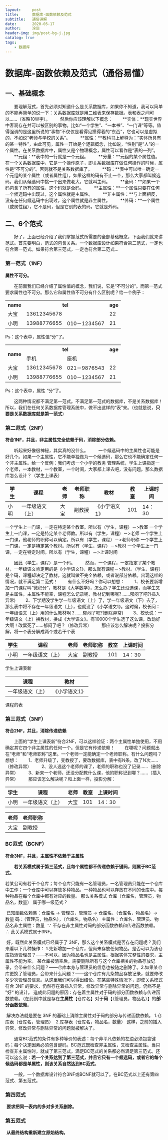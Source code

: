 ```yaml
---
layout:     post
title:      数据库-函数依赖及范式
subtitle:   通俗讲解
date:       2020-05-17
author:     涂诣
header-img: img/post-bg-j.jpg
catalog: true
tags:
    - 数据库
---
```


# 数据库-函数依赖及范式（通俗易懂）

## 一、基础概念

　　要理解范式，首先必须对知道什么是关系数据库，如果你不知道，我可以简单的不能再简单的说一下：关系数据库就是用二维表来保存数据。表和表之间可以……（省略10W字）。
　　然后你应该理解以下概念：
　　**实体：**现实世界中客观存在并可以被区别的事物。比如“一个学生”、“一本书”、“一门课”等等。值得强调的是这里所说的“事物”不仅仅是看得见摸得着的“东西”，它也可以是虚拟的，不如说“老师与学校的关系”。
　　**属性：**教科书上解释为：“实体所具有的某一特性”，由此可见，属性一开始是个逻辑概念，比如说，“性别”是“人”的一个属性。在关系数据库中，属性又是个物理概念，属性可以看作是“表的一列”。
　　**元组：**表中的一行就是一个元组。
　　**分量：**元组的某个属性值。在一个关系数据库中，它是一个操作原子，即关系数据库在做任何操作的时候，属性是“不可分的”。否则就不是关系数据库了。
　　**码：**表中可以唯一确定一个元组的某个属性（或者属性组），如果这样的码有不止一个，那么大家都叫候选码，我们从候选码中挑一个出来做老大，它就叫主码。
　　**全码：**如果一个码包含了所有的属性，这个码就是全码。
　　**主属性：**一个属性只要在任何一个候选码中出现过，这个属性就是主属性。
　　**非主属性：**与上面相反，没有在任何候选码中出现过，这个属性就是非主属性。
　　**外码：**一个属性（或属性组），它不是码，但是它别的表的码，它就是外码。

## 二、6个范式

　　好了，上面已经介绍了我们掌握范式所需要的全部基础概念，下面我们就来讲范式。首先要明白，范式的包含关系。一个数据库设计如果符合第二范式，一定也符合第一范式。如果符合第三范式，一定也符合第二范式…

### 第一范式（1NF）

**属性不可分。**

　　在前面我们已经介绍了属性值的概念，我们说，它是“不可分的”。而第一范式要求属性也不可分。那么它和属性值不可分有什么区别呢？给一个例子：

<table>
   <tr>
      <th>name</td>
      <th colspan='2'>tel</td>
      <th>age</td>
   </tr>
   <tr>
      <td>大宝</td>
      <td colspan='2'>13612345678</td>
      <td>22</td>
   </tr>
   <tr>
      <td>小明</td>
      <td>13988776655</td>
      <td>010－1234567</td>
      <td>21</td>
   </tr>
</table>

Ps：这个表中，属性值“分”了。

<table>
	<tr>
		<th rowspan='2'>name</td>
		<th colspan='2'>tel</td>
		<th colspan='2'>age</td>
	</tr>
	<tr>
        <td>手机</td>
		<td>座机</td>
	</tr>
	<tr>
		<td>大宝</td>
		<td>13612345678</td>
		<td>021－9876543</td>
		<td>22</td>
	</tr>
	<tr>
		<td>小明</td>
		<td>13988776655</td>
		<td>010－1234567</td>
		<td>21</td>
	</tr>
</table>

Ps：这个表中，属性 “分”了。

　　这两种情况都不满足第一范式。不满足第一范式的数据库，不是关系数据库！所以，我们在任何关系数据库管理系统中，做不出这样的“表”来。（也就是说，**只要是关系数据库就是第一范式**）

### 第二范式（2NF）

**符合1NF，并且，非主属性完全依赖于码，消除部分依赖。**

　　听起来好像很神秘，其实真的没什么。
　　一个候选码中的主属性也可能是好几个。如果一个主属性，它不能单独做为一个候选码，那么它也不能确定任何一个非主属性。给一个反例：我们考虑一个小学的教务 管理系统，学生上课指定一个老师，一本教材，一个教室，一个时间，大家都上课去吧，没有问题。那么数据库怎么设计？（学生上课表）

| 学生 | 课程             | 老师 | 老师职称 | 教材          | 教室 | 上课时间 |
| ---- | ---------------- | ---- | -------- | ------------- | ---- | -------- |
| 小明 | 一年级语文（上） | 大宝 | 副教授   | 《小学语文1》 | 101  | 14：30   |

一个学生上一门课，一定在特定某个教室。所以有（学生，课程）－>教室
一个学生上一门课，一定是特定某个老师教。所以有（学生，课程）－>老师
一个学生上一门课，他老师的职称可以确定。所以有（学生，课程）－>老师职称
一个学生上一门课，一定是特定某个教材。所以有（学生，课程）－>教材
一个学生上一门课，一定在特定时间。所以有（学生，课程）－>上课时间

　　因此（学生，课程）是一个码。
　　然而，一个课程，一定指定了某个教材，一年级语文肯定用的是《小学语文1》，那么就有课程－>教材。（学生，课程）是个码，课程却决定了教材，这就叫做不完全依赖，或者说部分依赖。出现这样的情况，就不满足第二范式！
　　有什么不好吗？你可以想想：
　　1、校长要新增加一门课程叫“微积分”，教材是《大学数学》，怎么办？学生还没选课，而学生又是主属性，主属性不能空，课程怎么记录呢，教材记到哪呢? ……郁闷了吧?(插入异常)
　　2、下学期没学生学一年级语文（上）了，学一年级语文（下）去了，那么表中将不存在一年级语文（上），也就没了《小学语文1》。这时候，校长问：一年级语文（上）用的什么教材啊？……郁闷了吧?(删除异常)
　　3、校长说：一年级语文（上）换教材，换成《大学语文》。有10000个学生选了这么课，改动好大啊！改累死了……郁闷了吧？（修改异常）
　　那应该怎么解决呢？投影分解，将一个表分解成两个或若干个表

| 学生 | 课程             | 老师 | 老师职称 | 教室 | 上课时间 |
| ---- | ---------------- | ---- | -------- | ---- | -------- |
| 小明 | 一年级语文（上） | 大宝 | 副教授   | 101  | 14：30   |

学生上课表新

| 课程             | 教材          |
| ---------------- | ------------- |
| 一年级语文（上） | 《小学语文1》 |

课程的表

### 第三范式（3NF）

**符合2NF，并且，消除传递依赖**

　　上面的“学生上课表新”符合2NF，可以这样验证：两个主属性单独使用，不用确定其它四个非主属性的任何一个。但是它有传递依赖！
　　在哪呢？问题就出在“老师”和“老师职称”这里。一个老师一定能确定一个老师职称。有什么问题吗？想想：
　　1、老师升级了，变教授了，要改数据库，表中有N条，改了N次……（修改异常）
　　2、没人选这个老师的课了，老师的职称也没了记录……（删除异常）
　　3、新来一个老师，还没分配教什么课，他的职称记到哪？……（插入异常）
　　那应该怎么解决呢？和上面一样，投影分解：

| 学生 | 课程             | 老师 | 教室 | 上课时间 |
| ---- | ---------------- | ---- | ---- | -------- |
| 小明 | 一年级语文（上） | 大宝 | 101  | 14：30   |

| 老师 | 老师职称 |
| ---- | -------- |
| 大宝 | 副教授   |

### BC范式（BCNF）

**符合3NF，并且，主属性不依赖于主属性**

　　**若关系模式属于第三范式，且每个属性都不传递依赖于键码，则属于BC范式。**

​		若某公司有若干个仓库；每个仓库只能有一名管理员，一名管理员只能在一个仓库中工作；一个仓库中可以存放多种物品，一种物品也可以存放在不同的仓库中。每种物品在每个仓库中都有对应的数量。
那么关系模式 仓库（仓库名，管理员，物品名，数量） 属于哪一级范式？

​		已知函数依赖集：仓库名 → 管理员，管理员 → 仓库名，（仓库名，物品名）→ 数量
​		码：（管理员，物品名），（仓库名，物品名）
​		主属性：仓库名、管理员、物品名非主属性：数量
​		∵ 不存在非主属性对码的部分函数依赖和传递函数依赖。
​		∴ 此关系模式属于3NF。

​		好，既然此关系模式已经属于了 3NF，那么这个关系模式是否存在问题呢？我们来看以下几种操作：
​		1.先新增加一个仓库，但尚未存放任何物品，是否可以为该仓库指派管理员？——不可以，因为物品名也是主属性，根据实体完整性的要求，主属性不能为空。
某仓库被清空后，需要删除所有与这个仓库相关的物品存放记录，会带来什么问题？——仓库本身与管理员的信息也被随之删除了。
​		2.如果某仓库更换了管理员，会带来什么问题？——这个仓库有几条物品存放记录，就要修改多少次管理员信息。
​		从这里我们可以得出结论，在某些特殊情况下，即使关系模式符合 3NF 的要求，仍然存在着插入异常，修改异常与删除异常的问题，仍然不是 ”好“ 的设计。
​		造成此问题的原因：存在着主属性对于码的部分函数依赖与传递函数依赖。（在此例中就是存在**主属性**【仓库名】对于**码**【（管理员，物品名）】的**部分函数依赖**。

​		解决办法就是要在 3NF 的基础上消除主属性对于码的部分与传递函数依赖。
​		1.仓库表（仓库名，管理员）
​		2.库存表（仓库名，物品名，数量）
​		这样，之前的插入异常，修改异常与删除异常的问题就被解决了。

　　通常BC范式的条件有多种等价的表述：每个非平凡依赖的左边必须包含键码；每个决定因素必须包含键码。BC范式既检查非主属性，又检查主属性。当只检查非主属性时，就成了第三范式。满足BC范式的关系都必然满足第三范式。还可以这么说：**若一个关系达到了第三范式，并且它只有一个候选码，或者它的每个候选码都是单属性，则该关系自然达到BC范式**。

　　一般，一个数据库设计符合3NF或BCNF就可以了。在BC范式以上还有第四范式、第五范式。

### 第四范式

​		**要求把同一表内的多对多关系删除。**

### 第五范式

​		**从最终结构重新建立原始结构。**